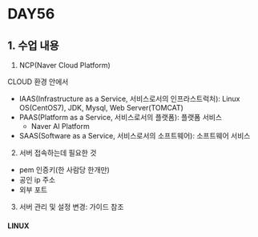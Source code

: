 # DAY56

## 1. 수업 내용

1. NCP(Naver Cloud Platform)

CLOUD 환경 안에서 

* IAAS(Infrastructure as a Service, 서비스로서의 인프라스트럭처): Linux OS(CentOS7), JDK, Mysql, Web Server(TOMCAT)
* PAAS(Platform as a Service, 서비스로서의 플랫폼): 플랫폼 서비스
  * Naver AI Platform
* SAAS(Software as a Service, 서비스로서의 소프트웨어): 소프트웨어 서비스

2. 서버 접속하는데 필요한 것
* pem 인증키(한 사람당 한개만)
* 공인 ip 주소
* 외부 포트

3. 서버 관리 및 설정 변경: 가이드 참조

#### LINUX
